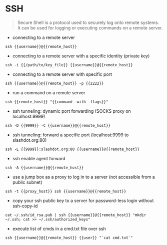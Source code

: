 # SSH

> Secure Shell is a protocol used to securely log onto remote systems.
> It can be used for logging or executing commands on a remote server.

- connecting to a remote server

`ssh {{username}}@{{remote_host}}`

- connecting to a remote server with a specific identity (private key)

`ssh -i {{/path/to/key_file}} {{username}}@{{remote_host}}`

- connecting to a remote server with specific port

`ssh {{username}}@{{remote_host}} -p {{2222}}`

- run a command on a remote server

`ssh {{remote_host}} "{{command -with -flags}}"`

- ssh tunneling: dynamic port forwarding (SOCKS proxy on localhost:9999)

`ssh -D {{9999}} -C {{username}}@{{remote_host}}`

- ssh tunneling: forward a specific port (localhost:9999 to slashdot.org:80)

`ssh -L {{9999}}:slashdot.org:80 {{username}}@{{remote_host}}`

- ssh enable agent forward

`ssh -A {{username}}@{{remote_host}}`

- use a jump box as a proxy to log in to a server (not accessible from a public subnet)

`ssh -t {{proxy_host}} ssh {{username}}@{{remote_host}}`

- copy your ssh public key to a server for password-less login without ssh-copy-id

`cat ~/.ssh/id_rsa.pub | ssh {{username}}@{{remote_host}} "mkdir ~/.ssh; cat >> ~/.ssh/authorized_keys"`

- execute list of cmds in a cmd.txt file over ssh

```ssh {{username}}@{{remote_host}} {{user}} "`cat cmd.txt`"```
